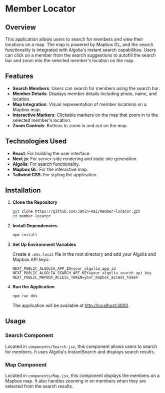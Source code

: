 # Member Locator

## Overview

This application allows users to search for members and view their locations on a map. The map is powered by Mapbox GL, and the search functionality is integrated with Algolia's instant search capabilities. Users can click on a member from the search suggestions to autofill the search bar and zoom into the selected member's location on the map.

## Features

- **Search Members**: Users can search for members using the search bar.
- **Member Details**: Displays member details including photo, name, and location.
- **Map Integration**: Visual representation of member locations on a Mapbox map.
- **Interactive Markers**: Clickable markers on the map that zoom in to the selected member's location.
- **Zoom Controls**: Buttons to zoom in and out on the map.

## Technologies Used

- **React**: For building the user interface.
- **Next.js**: For server-side rendering and static site generation.
- **Algolia**: For search functionality.
- **Mapbox GL**: For the interactive map.
- **Tailwind CSS**: For styling the application.

## Installation

1. **Clone the Repository**

    ```sh
    git clone https://github.com/Jatin-Rai/member-locator.git
    cd member-locator
    ```

2. **Install Dependencies**

    ```sh
    npm install
    ```

3. **Set Up Environment Variables**

    Create a `.env.local` file in the root directory and add your Algolia and Mapbox API keys:

    ```env
    NEXT_PUBLIC_ALGOLIA_APP_ID=your_algolia_app_id
    NEXT_PUBLIC_ALGOLIA_SEARCH_API_KEY=your_algolia_search_api_key
    NEXT_PUBLIC_MAPBOX_ACCESS_TOKEN=your_mapbox_access_token
    ```

4. **Run the Application**

    ```sh
    npm run dev
    ```

    The application will be available at [http://localhost:3000](http://localhost:3000).

## Usage

### Search Component

Located in `components/Search.jsx`, this component allows users to search for members. It uses Algolia's InstantSearch and displays search results.

### Map Component

Located in `components/Map.jsx`, this component displays the members on a Mapbox map. It also handles zooming in on members when they are selected from the search results.